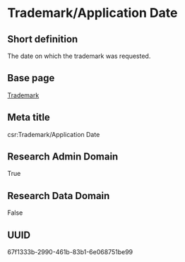 # Trademark/Application Date
## Short definition
The date on which the trademark was requested.
## Base page
[Trademark](../Objects/Trademark.md)
## Meta title
csr:Trademark/Application Date
## Research Admin Domain
True
## Research Data Domain
False
## UUID
67f1333b-2990-461b-83b1-6e068751be99
